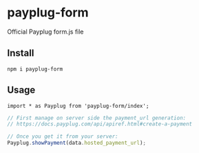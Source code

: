 # payplug-form

Official Payplug form.js file

## Install

`npm i payplug-form`

## Usage

`import * as Payplug from 'payplug-form/index';`

```js
// First manage on server side the payment_url generation:
// https://docs.payplug.com/api/apiref.html#create-a-payment

// Once you get it from your server:
Payplug.showPayment(data.hosted_payment_url);

```